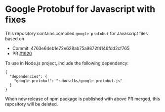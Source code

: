 # Google Protobuf for Javascript with fixes

This repository contains compiled `google-protobuf` for Javascript files based on

- Commit: 4763e64eb1e72e628ab75a9872f4146fdd2cf765
- PR [#1920](https://github.com/google/protobuf/pull/1920)

To use in Node.js project, include the following dependency:

```
{
  "dependencies": {
    "google-protobuf": "robotalks/google-protobuf.js"
  }
}
```

When new release of npm package is published with above PR merged, this repository will be deleted.
